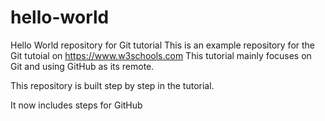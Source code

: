 # hello-world 
Hello World repository for Git tutorial 
This is an example repository for the Git tutoial on https://www.w3schools.com
This tutorial mainly focuses on Git and using GitHub as its remote.

This repository is built step by step in the tutorial.

It now includes steps for GitHub
